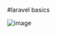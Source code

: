 #laravel basics

![image](https://github.com/arvin-soheili/development_guides/assets/102537200/8c3e1a28-65ed-4cbb-b148-fe6426f303d1)
